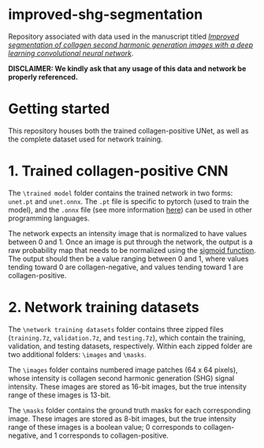 # improved-shg-segmentation

Repository associated with data used in the manuscript titled [_Improved segmentation of collagen second harmonic generation images with a deep learning convolutional neural network_](https://doi.org/10.1002/jbio.202200191).

**DISCLAIMER: We kindly ask that any usage of this data and network be properly referenced.**

# Getting started
This repository houses both the trained collagen-positive UNet, as well as the complete dataset used for network training.

# 1. Trained collagen-positive CNN
The `\trained model` folder contains the trained network in two forms: `unet.pt` and `unet.onnx`. The `.pt` file is specific to pytorch (used to train the model), and the `.onnx` file (see more information [here](https://onnx.ai)) can be used in other programming languages.

The network expects an intensity image that is normalized to have values between 0 and 1. Once an image is put through the network, the output is a raw probability map that needs to be normalized using the [sigmoid function](https://en.wikipedia.org/wiki/Sigmoid_function). The output should then be a value ranging between 0 and 1, where values tending toward 0 are collagen-negative, and values tending toward 1 are collagen-positive.

# 2. Network training datasets
The `\network training datasets` folder contains three zipped files (`training.7z`, `validation.7z`, and `testing.7z`), which contain the training, validation, and testing datasets, respectively. Within each zipped folder are two additional folders: `\images` and `\masks`. 

The `\images` folder contains numbered image patches (64 x 64 pixels), whose intensity is collagen second harmonic generation (SHG) signal intensity. These images are stored as 16-bit images, but the true intensity range of these images is 13-bit.

The `\masks` folder contains the ground truth masks for each corresponding image. These images are stored as 8-bit images, but the true intensity range of these images is a boolean value; 0 corresponds to collagen-negative, and 1 corresponds to collagen-positive.